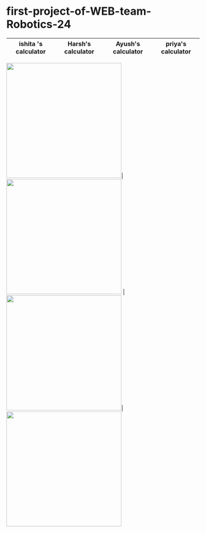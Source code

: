 # first-project-of-WEB-team-Robotics-24
ishita 's calculator| Harsh's calculator|Ayush's calculator|priya's calculator
----------------------|------------------|----------------------|------------------

 <img src="https://user-images.githubusercontent.com/60812924/124389303-1eb94c80-dd04-11eb-98b5-32e5d4d4a140.png" height ="300px"/>|<img src="https://user-images.githubusercontent.com/60812924/124389471-da7a7c00-dd04-11eb-8dac-2e98aa5742aa.jpeg" height ="300px"/> | <img src="https://user-images.githubusercontent.com/60812924/124389529-2decca00-dd05-11eb-9dfc-f94b32965693.jpeg" height ="300px"/>|<img src="https://user-imaggithubusercontent.com/60812924/124389471-da7a7c00-dd04-11eb-8dac-2e98aa5742aa.jpeg" height ="300px"/>
  
